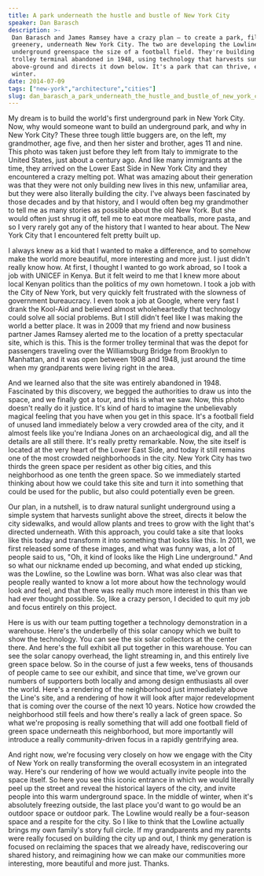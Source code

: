 ```yaml
---
title: A park underneath the hustle and bustle of New York City
speaker: Dan Barasch
description: >-
 Dan Barasch and James Ramsey have a crazy plan — to create a park, filled with
 greenery, underneath New York City. The two are developing the Lowline, an
 underground greenspace the size of a football field. They're building it in a
 trolley terminal abandoned in 1948, using technology that harvests sunlight
 above-ground and directs it down below. It's a park that can thrive, even in
 winter.
date: 2014-07-09
tags: ["new-york","architecture","cities"]
slug: dan_barasch_a_park_underneath_the_hustle_and_bustle_of_new_york_city
---
```


My dream is to build the world's first underground park in New York City. Now, why would
someone want to build an underground park, and why in New York City? These three tough
little buggers are, on the left, my grandmother, age five, and then her sister and
brother, ages 11 and nine. This photo was taken just before they left from Italy to
immigrate to the United States, just about a century ago. And like many immigrants at the
time, they arrived on the Lower East Side in New York City and they encountered a crazy
melting pot. What was amazing about their generation was that they were not only building
new lives in this new, unfamiliar area, but they were also literally building the city.
I've always been fascinated by those decades and by that history, and I would often beg my
grandmother to tell me as many stories as possible about the old New York. But she would
often just shrug it off, tell me to eat more meatballs, more pasta, and so I very rarely
got any of the history that I wanted to hear about. The New York City that I encountered
felt pretty built up.

I always knew as a kid that I wanted to make a difference, and to somehow make the world
more beautiful, more interesting and more just. I just didn't really know how. At first, I
thought I wanted to go work abroad, so I took a job with UNICEF in Kenya. But it felt
weird to me that I knew more about local Kenyan politics than the politics of my own
hometown. I took a job with the City of New York, but very quickly felt frustrated with
the slowness of government bureaucracy. I even took a job at Google, where very fast I
drank the Kool-Aid and believed almost wholeheartedly that technology could solve all
social problems. But I still didn't feel like I was making the world a better place. It was
in 2009 that my friend and now business partner James Ramsey alerted me to the location of
a pretty spectacular site, which is this. This is the former trolley terminal that was the
depot for passengers traveling over the Williamsburg Bridge from Brooklyn to Manhattan,
and it was open between 1908 and 1948, just around the time when my grandparents were
living right in the area.

And we learned also that the site was entirely abandoned in 1948. Fascinated by this
discovery, we begged the authorities to draw us into the space, and we finally got a tour,
and this is what we saw. Now, this photo doesn't really do it justice. It's kind of hard
to imagine the unbelievably magical feeling that you have when you get in this space. It's
a football field of unused land immediately below a very crowded area of the city, and it
almost feels like you're Indiana Jones on an archaeological dig, and all the details are
all still there. It's really pretty remarkable. Now, the site itself is located at the very
heart of the Lower East Side, and today it still remains one of the most crowded
neighborhoods in the city. New York City has two thirds the green space per resident as
other big cities, and this neighborhood as one tenth the green space. So we immediately
started thinking about how we could take this site and turn it into something that could
be used for the public, but also could potentially even be green.

Our plan, in a nutshell, is to draw natural sunlight underground using a simple system
that harvests sunlight above the street, directs it below the city sidewalks, and would
allow plants and trees to grow with the light that's directed underneath. With this
approach, you could take a site that looks like this today and transform it into something
that looks like this. In 2011, we first released some of these images, and what was funny
was, a lot of people said to us, "Oh, it kind of looks like the High Line underground."
And so what our nickname ended up becoming, and what ended up sticking, was the Lowline,
so the Lowline was born. What was also clear was that people really wanted to know a lot
more about how the technology would look and feel, and that there was really much more
interest in this than we had ever thought possible. So, like a crazy person, I decided to
quit my job and focus entirely on this project.

Here is us with our team putting together a technology demonstration in a warehouse.
Here's the underbelly of this solar canopy which we built to show the technology. You can
see the six solar collectors at the center there. And here's the full exhibit all put
together in this warehouse. You can see the solar canopy overhead, the light streaming in,
and this entirely live green space below. So in the course of just a few weeks, tens of
thousands of people came to see our exhibit, and since that time, we've grown our numbers
of supporters both locally and among design enthusiasts all over the world. Here's a
rendering of the neighborhood just immediately above the Line's site, and a rendering of
how it will look after major redevelopment that is coming over the course of the next 10
years. Notice how crowded the neighborhood still feels and how there's really a lack of
green space. So what we're proposing is really something that will add one football field
of green space underneath this neighborhood, but more importantly will introduce a really
community-driven focus in a rapidly gentrifying area.

And right now, we're focusing very closely on how we engage with the City of New York on
really transforming the overall ecosystem in an integrated way. Here's our rendering of how
we would actually invite people into the space itself. So here you see this iconic
entrance in which we would literally peel up the street and reveal the historical layers
of the city, and invite people into this warm underground space. In the middle of winter,
when it's absolutely freezing outside, the last place you'd want to go would be an outdoor
space or outdoor park. The Lowline would really be a four-season space and a respite for
the city. So I like to think that the Lowline actually brings my own family's story full
circle. If my grandparents and my parents were really focused on building the city up and
out, I think my generation is focused on reclaiming the spaces that we already have,
rediscovering our shared history, and reimagining how we can make our communities more
interesting, more beautiful and more just. Thanks.

<!--
ad_duration=3.33
comment_count=40
event="TED@NYC"
external_start_time=0
intro_duration=11.82
is_subtitle_required="False"
is_talk_featured="True"
language="en"
language_swap="False"
native_language="en"
number_of_related_talks=6
number_of_speakers=1
number_of_subtitled_videos=30
number_of_tags=3
number_of_talk_download_languages=30
number_of_talk_more_resources=0
number_of_talk_recommendations=0
number_of_talks_take_actions=0
post_ad_duration=0.83
published_timestamp="2014-09-10 14:55:40"
recording_date="2014-07-09"
speaker_description="Strategist"
speaker_is_published=1
speaker_name="Dan Barasch"
talk_name="A park underneath the hustle and bustle of New York City"
talks_tags=["new-york","architecture","cities"]
url_audio="https://download.ted.com/talks/DanBarasch_2014S.mp3?apikey=acme-roadrunner"
url_photo_speaker="https://pe.tedcdn.com/images/ted/e5900414c9c87985efe314aaa1161c39164f5ec6_254x191.jpg"
url_photo_talk="https://pe.tedcdn.com/images/ted/92ddb109a1f98a3745fe1b2b0d2c5519ab3931dc_2400x1800.jpg"
url_webpage="https://www.ted.com/talks/dan_barasch_a_park_underneath_the_hustle_and_bustle_of_new_york_city"
video_type_name="TED Stage Talk"
-->